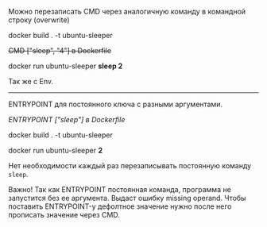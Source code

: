 Можно перезаписать CMD через аналогичную команду в командной строку (overwrite)

docker build . -t ubuntu-sleeper

~~CMD ["sleep", "4"] в Dockerfile~~

docker run ubuntu-sleeper **sleep 2**


Так же с Env.

***

ENTRYPOINT для постоянного ключа с разными аргументами.

*ENTRYPOINT ["sleep"] в Dockerfile*

docker build . -t ubuntu-sleeper

docker run ubuntu-sleeper **2**

Нет необходимости каждый раз перезаписывать постоянную команду `sleep`.

Важно! Так как ENTRYPOINT постоянная команда, программа не запустится без ее аргумента. Выдаст ошибку missing operand.
Чтобы поставить ENTRYPOINT-у дефолтное значение нужно после него прописать значение через CMD.